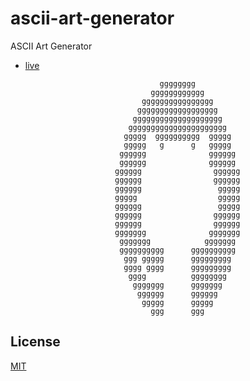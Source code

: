 # ascii-art-generator

ASCII Art Generator

- [live](https://dddoog9.github.io/ascii-art-generator/)

                                                                                
                                                                                
                                    gggggggg                                    
                                  gggggggggggg                                  
                                gggggggggggggggg                                
                               gggggggggggggggggg                               
                              gggggggggggggggggggg                              
                             gggggggggggggggggggggg                             
                            ggggg  gggggggggg  ggggg                            
                            ggggg   g      g   ggggg                            
                           gggggg              gggggg                           
                           gggggg              gggggg                           
                          gggggg                gggggg                          
                          gggggg                gggggg                          
                          gggggg                 ggggg                          
                          ggggg                  ggggg                          
                          gggggg                 ggggg                          
                          gggggg                gggggg                          
                          gggggg                gggggg                          
                          ggggggg              ggggggg                          
                           ggggggg            ggggggg                           
                           gggggggggg      gggggggggg                           
                            ggg ggggg      ggggggggg                            
                            gggg gggg      ggggggggg                            
                             gggg          gggggggg                             
                              ggggggg      ggggggg                              
                               gggggg      gggggg                               
                                ggggg      ggggg                                
                                  ggg      ggg                                  
                                                                                
                                                                                
 
## License

[MIT](LICENSE.md)
